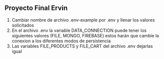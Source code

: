 ## Proyecto Final Ervin 

1. Cambiar nombre de archivo .env-example por .env y llenar los valores solicitados
2. En el archivo .env la variable DATA_CONNECTION puede tener los siguientes valores (FILE, MONGO, FIREBASE) estos harán que cambie la conexion a los diferentes modos de persistencia
3. Las variables FILE_PRODUCTS y FILE_CART del archivo .env dejarlas igual